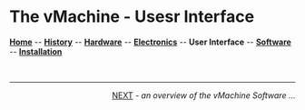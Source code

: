 # The vMachine - Usesr Interface

**[Home](readne.md)** --
**[History](history.md)** --
**[Hardware](hardware.md)** --
**[Electronics](electronics.md)** --
**User Interface** --
**[Software](software.md)** --
**[Installation](installation.md)**


<br>
<hr>
<div style="text-align: right">
<a href='software.md'>NEXT</a><i> - an overview of the vMachine Software ...</i>
</div>
